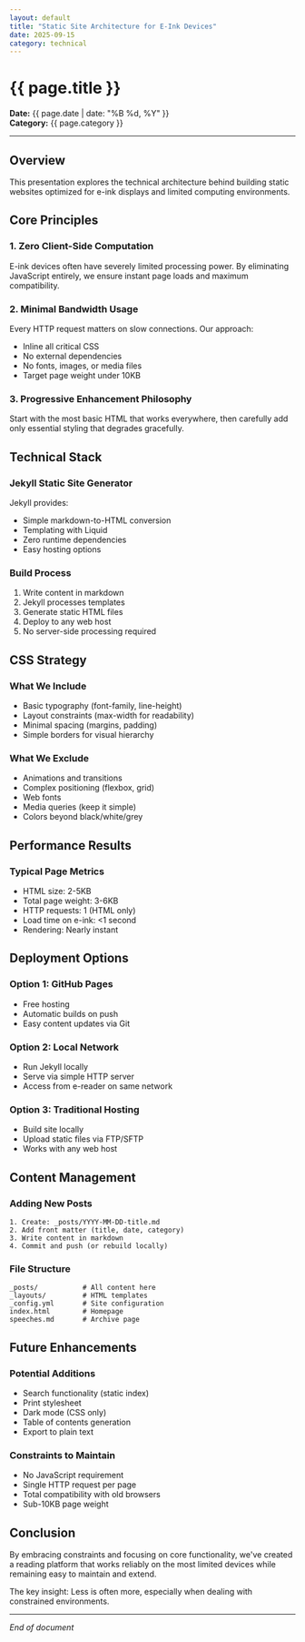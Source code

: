 ```yaml
---
layout: default
title: "Static Site Architecture for E-Ink Devices"
date: 2025-09-15
category: technical
---
```


# {{ page.title }}

**Date:** {{ page.date | date: "%B %d, %Y" }}  
**Category:** {{ page.category }}

---

## Overview

This presentation explores the technical architecture behind building static websites optimized for e-ink displays and limited computing environments.

## Core Principles

### 1. Zero Client-Side Computation
E-ink devices often have severely limited processing power. By eliminating JavaScript entirely, we ensure instant page loads and maximum compatibility.

### 2. Minimal Bandwidth Usage
Every HTTP request matters on slow connections. Our approach:
- Inline all critical CSS
- No external dependencies
- No fonts, images, or media files
- Target page weight under 10KB

### 3. Progressive Enhancement Philosophy
Start with the most basic HTML that works everywhere, then carefully add only essential styling that degrades gracefully.

## Technical Stack

### Jekyll Static Site Generator
Jekyll provides:
- Simple markdown-to-HTML conversion
- Templating with Liquid
- Zero runtime dependencies
- Easy hosting options

### Build Process
1. Write content in markdown
2. Jekyll processes templates
3. Generate static HTML files
4. Deploy to any web host
5. No server-side processing required

## CSS Strategy

### What We Include
- Basic typography (font-family, line-height)
- Layout constraints (max-width for readability)
- Minimal spacing (margins, padding)
- Simple borders for visual hierarchy

### What We Exclude
- Animations and transitions
- Complex positioning (flexbox, grid)
- Web fonts
- Media queries (keep it simple)
- Colors beyond black/white/grey

## Performance Results

### Typical Page Metrics
- HTML size: 2-5KB
- Total page weight: 3-6KB
- HTTP requests: 1 (HTML only)
- Load time on e-ink: <1 second
- Rendering: Nearly instant

## Deployment Options

### Option 1: GitHub Pages
- Free hosting
- Automatic builds on push
- Easy content updates via Git

### Option 2: Local Network
- Run Jekyll locally
- Serve via simple HTTP server
- Access from e-reader on same network

### Option 3: Traditional Hosting
- Build site locally
- Upload static files via FTP/SFTP
- Works with any web host

## Content Management

### Adding New Posts
```
1. Create: _posts/YYYY-MM-DD-title.md
2. Add front matter (title, date, category)
3. Write content in markdown
4. Commit and push (or rebuild locally)
```

### File Structure
```
_posts/           # All content here
_layouts/         # HTML templates
_config.yml       # Site configuration
index.html        # Homepage
speeches.md       # Archive page
```

## Future Enhancements

### Potential Additions
- Search functionality (static index)
- Print stylesheet
- Dark mode (CSS only)
- Table of contents generation
- Export to plain text

### Constraints to Maintain
- No JavaScript requirement
- Single HTTP request per page
- Total compatibility with old browsers
- Sub-10KB page weight

## Conclusion

By embracing constraints and focusing on core functionality, we've created a reading platform that works reliably on the most limited devices while remaining easy to maintain and extend.

The key insight: Less is often more, especially when dealing with constrained environments.

---

*End of document*
